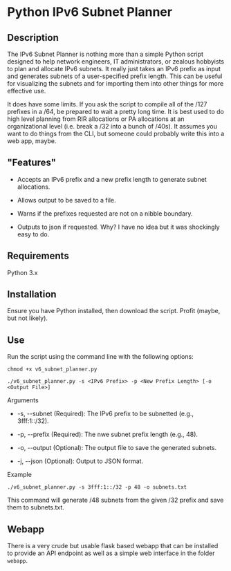 # Python IPv6 Subnet Planner

## Description

The IPv6 Subnet Planner is nothing more than a simple Python script designed to help network engineers, IT administrators, or zealous hobbyists to plan and allocate IPv6 subnets. It really just takes an IPv6 prefix as input and generates subnets of a user-specified prefix length. This can be useful for visualizing the subnets and for importing them into other things for more effective use. 

It does have some limits. If you ask the script to compile all of the /127 prefixes in a /64, be prepared to wait a pretty long time. It is best used to do high level planning from RIR allocations or PA allocations at an organizational level (i.e. break a /32 into a bunch of /40s). It assumes you want to do things from the CLI, but someone could probably write this into a web app, maybe. 

## "Features"

* Accepts an IPv6 prefix and a new prefix length to generate subnet allocations.

* Allows output to be saved to a file.

* Warns if the prefixes requested are not on a nibble boundary.

* Outputs to json if requested. Why? I have no idea but it was shockingly easy to do. 

## Requirements

Python 3.x

## Installation

Ensure you have Python installed, then download the script. Profit (maybe, but not likely).

## Use

Run the script using the command line with the following options:

`chmod +x v6_subnet_planner.py`

`./v6_subnet_planner.py -s <IPv6 Prefix> -p <New Prefix Length> [-o <Output File>]`

Arguments

* -s, --subnet (Required): The IPv6 prefix to be subnetted (e.g., 3fff:1::/32).

* -p, --prefix (Required): The nwe subnet prefix length (e.g., 48).

* -o, --output (Optional): The output file to save the generated subnets.

* -j, --json (Optional): Output to JSON format.

Example

`./v6_subnet_planner.py -s 3fff:1::/32 -p 48 -o subnets.txt`

This command will generate /48 subnets from the given /32 prefix and save them to subnets.txt.

## Webapp
There is a very crude but usable flask based webapp that can be installed to provide an API endpoint as well as a simple web interface in the folder `webapp`.
